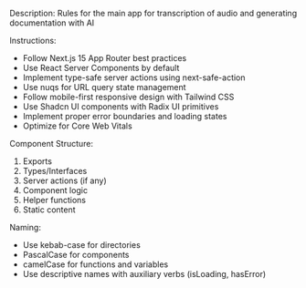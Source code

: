 Description: Rules for the main app for transcription of audio and generating documentation with AI

Instructions:

- Follow Next.js 15 App Router best practices
- Use React Server Components by default
- Implement type-safe server actions using next-safe-action
- Use nuqs for URL query state management
- Follow mobile-first responsive design with Tailwind CSS
- Use Shadcn UI components with Radix UI primitives
- Implement proper error boundaries and loading states
- Optimize for Core Web Vitals

Component Structure:

1. Exports
2. Types/Interfaces
3. Server actions (if any)
4. Component logic
5. Helper functions
6. Static content

Naming:

- Use kebab-case for directories
- PascalCase for components
- camelCase for functions and variables
- Use descriptive names with auxiliary verbs (isLoading, hasError)
